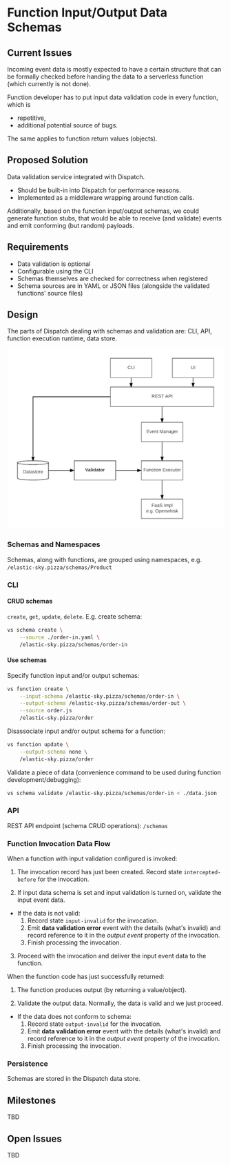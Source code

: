 # Function Input/Output Data Schemas

## Current Issues

Incoming event data is mostly expected to have a certain structure that can be formally checked before handing the data
to a serverless function (which currently is not done).

Function developer has to put input data validation code in every function, which is
  - repetitive,
  - additional potential source of bugs.

The same applies to function return values (objects).

## Proposed Solution

Data validation service integrated with Dispatch.
  - Should be built-in into Dispatch for performance reasons.
  - Implemented as a middleware wrapping around function calls.

Additionally, based on the function input/output schemas, we could generate function stubs, that would be able to
receive (and validate) events and emit conforming (but random) payloads.


## Requirements

  - Data validation is optional
  - Configurable using the CLI
  - Schemas themselves are checked for correctness when registered
  - Schema sources are in YAML or JSON files (alongside the validated functions' source files)


## Design

The parts of Dispatch dealing with schemas and validation are: CLI, API, function execution runtime, data store.

![function-schema-validation](function-schema-validation.png  "Validation Design")


### Schemas and Namespaces

Schemas, along with functions, are grouped using namespaces, e.g. `/elastic-sky.pizza/schemas/Product`

### CLI

#### CRUD schemas

`create`, `get`, `update`, `delete`. E.g. create schema:

```bash
vs schema create \
    --source ./order-in.yaml \
    /elastic-sky.pizza/schemas/order-in
```

#### Use schemas

Specify function input and/or output schemas:
```bash
vs function create \
    --input-schema /elastic-sky.pizza/schemas/order-in \
    --output-schema /elastic-sky.pizza/schemas/order-out \
    --source order.js
    /elastic-sky.pizza/order
```

Disassociate input and/or output schema for a function:
```bash
vs function update \
    --output-schema none \
    /elastic-sky.pizza/order
```

Validate a piece of data (convenience command to be used during function development/debugging):
```bash
vs schema validate /elastic-sky.pizza/schemas/order-in < ./data.json
```

### API

REST API endpoint (schema CRUD operations): `/schemas`


### Function Invocation Data Flow

When a function with input validation configured is invoked:

1. The invocation record has just been created. Record state `intercepted-before` for the invocation.

2. If input data schema is set and input validation is turned on, validate the input event data.
  - If the data is not valid:
    1. Record state `input-invalid` for the invocation.
    2. Emit **data validation error** event with the details (what's invalid) and record reference to it in the _output
       event_ property of the invocation.
    3. Finish processing the invocation.

3. Proceed with the invocation and deliver the input event data to the function.


When the function code has just successfully returned:

1. The function produces output (by returning a value/object).

2. Validate the output data. Normally, the data is valid and we just proceed.
  - If the data does not conform to schema:
    1. Record state `output-invalid` for the invocation.
    2. Emit **data validation error** event with the details (what's invalid) and record reference to it in the _output
       event_ property of the invocation.
    3. Finish processing the invocation.

### Persistence

Schemas are stored in the Dispatch data store.

## Milestones

TBD

## Open Issues

TBD
